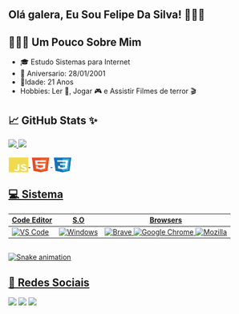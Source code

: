 ## Olá galera, Eu Sou Felipe Da Silva! 👨🏾‍💻
## 🙋🏾‍♂️ Um Pouco Sobre Mim
- 🎓 Estudo Sistemas para Internet
- 🍰 Aniversario: 28/01/2001
- 🎉Idade: 21 Anos
- Hobbies: Ler 📖, Jogar 🎮 e Assistir Filmes de terror 🎬

## 📈 GitHub Stats ✨
<div>
  <a href="https://github.com/FelipeS66">
  <img height="180em" src="https://github-readme-stats.vercel.app/api?username=FelipeS66&show_icons=true&theme=highcontrast&include_all_commits=true&count_private=true"/>
  <img height="180em" src="https://github-readme-stats.vercel.app/api/top-langs/?username=FelipeS66&layout=compact&langs_count=7&theme=highcontrast"/>
</div>
<div style="display: inline_block"><br>
  <img align="center" alt="Felipe-Js" height="30" width="40" src="https://raw.githubusercontent.com/devicons/devicon/master/icons/javascript/javascript-plain.svg">
  <img align="center" alt="Felipe-HTML" height="30" width="40" src="https://raw.githubusercontent.com/devicons/devicon/master/icons/html5/html5-original.svg">
  <img align="center" alt="Felipe-CSS" height="30" width="40" src="https://raw.githubusercontent.com/devicons/devicon/master/icons/css3/css3-original.svg">
  
## 💻 Sistema
  <table>
<thead>
<tr>
<th>Code Editor</th>
<th>S.O</th>
<th>Browsers</th>
</tr>
</thead>
<tbody>
<tr>
<td><a target="_blank" rel="noopener noreferrer" href="https://camo.githubusercontent.com/11a1f0f42c5aba5623fdf929f21fbaf772aa4c15d588148df3a23b814af7807e/687474703a2f2f696d672e736869656c64732e696f2f62616467652f2d5653253230436f64652d3030374143433f7374796c653d666c61742d737175617265266c6f676f3d76697375616c2d73747564696f2d636f6465"><img src="https://camo.githubusercontent.com/11a1f0f42c5aba5623fdf929f21fbaf772aa4c15d588148df3a23b814af7807e/687474703a2f2f696d672e736869656c64732e696f2f62616467652f2d5653253230436f64652d3030374143433f7374796c653d666c61742d737175617265266c6f676f3d76697375616c2d73747564696f2d636f6465" alt="VS Code" data-canonical-src="http://img.shields.io/badge/-VS%20Code-007ACC?style=flat-square&amp;logo=visual-studio-code" style="max-width: 100%;"></a></td>
<td><a target="_blank" rel="noopener noreferrer" href="https://camo.githubusercontent.com/6237d6c3bb6ad7fcb9b47d79bc786807b273945cc41f63e8557322177a69797e/687474703a2f2f696d672e736869656c64732e696f2f62616467652f2d57696e646f77732d3030373844363f7374796c653d666c61742d737175617265266c6f676f3d77696e646f7773266c6f676f436f6c6f723d666666666666"><img src="https://camo.githubusercontent.com/6237d6c3bb6ad7fcb9b47d79bc786807b273945cc41f63e8557322177a69797e/687474703a2f2f696d672e736869656c64732e696f2f62616467652f2d57696e646f77732d3030373844363f7374796c653d666c61742d737175617265266c6f676f3d77696e646f7773266c6f676f436f6c6f723d666666666666" alt="Windows" data-canonical-src="http://img.shields.io/badge/-Windows-0078D6?style=flat-square&amp;logo=windows&amp;logoColor=ffffff" style="max-width: 100%;"></a></td>
<td><a target="_blank" rel="noopener noreferrer" href="https://camo.githubusercontent.com/7e16533b4d9826e2810422134cffa2abed8ba56f4c1ba668f5dbd57690db540f/68747470733a2f2f696d672e736869656c64732e696f2f62616467652f42726176652d4642353432423f7374796c653d666c6174266c6f676f3d4272617665266c6f676f436f6c6f723d7768697465"><img src="https://camo.githubusercontent.com/7e16533b4d9826e2810422134cffa2abed8ba56f4c1ba668f5dbd57690db540f/68747470733a2f2f696d672e736869656c64732e696f2f62616467652f42726176652d4642353432423f7374796c653d666c6174266c6f676f3d4272617665266c6f676f436f6c6f723d7768697465" alt="Brave" data-canonical-src="https://img.shields.io/badge/Brave-FB542B?style=flat&amp;logo=Brave&amp;logoColor=white" style="max-width: 100%;"></a> <a target="_blank" rel="noopener noreferrer" href="https://camo.githubusercontent.com/65af8a2ab13c7778896b9f0cdac60a168a64044994c0cd76676ff2105a89df4f/68747470733a2f2f696d672e736869656c64732e696f2f62616467652f476f6f676c652532304368726f6d652d3432383546343f7374796c653d666c6174266c6f676f3d476f6f676c654368726f6d65266c6f676f436f6c6f723d7768697465"><img src="https://camo.githubusercontent.com/65af8a2ab13c7778896b9f0cdac60a168a64044994c0cd76676ff2105a89df4f/68747470733a2f2f696d672e736869656c64732e696f2f62616467652f476f6f676c652532304368726f6d652d3432383546343f7374796c653d666c6174266c6f676f3d476f6f676c654368726f6d65266c6f676f436f6c6f723d7768697465" alt="Google Chrome" data-canonical-src="https://img.shields.io/badge/Google%20Chrome-4285F4?style=flat&amp;logo=GoogleChrome&amp;logoColor=white" style="max-width: 100%;"></a> <a target="_blank" rel="noopener noreferrer" href="https://camo.githubusercontent.com/a36c8a1b6a923efca5b4adaf9fbf5dad8291016dc8b9dcb216430b5e2f13c75e/68747470733a2f2f696d672e736869656c64732e696f2f62616467652f46697265666f785f42726f777365722d4646373133393f7374796c653d666c6174266c6f676f3d46697265666f78266c6f676f436f6c6f723d7768697465"><img src="https://camo.githubusercontent.com/a36c8a1b6a923efca5b4adaf9fbf5dad8291016dc8b9dcb216430b5e2f13c75e/68747470733a2f2f696d672e736869656c64732e696f2f62616467652f46697265666f785f42726f777365722d4646373133393f7374796c653d666c6174266c6f676f3d46697265666f78266c6f676f436f6c6f723d7768697465" alt="Mozilla" data-canonical-src="https://img.shields.io/badge/Firefox_Browser-FF7139?style=flat&amp;logo=Firefox&amp;logoColor=white" style="max-width: 100%;"></a></td>
</tr>
</tbody>
</table>
  
  ##
  
  ![Snake animation](https://github.com/FelipeS66/FelipeS66/blob/output/github-contribution-grid-snake.svg)
  
  ##
  
  ## 🔰 Redes Sociais
<div> 
  <a href="https://instagram.com/felipe.s66" target="_blank"><img src="https://img.shields.io/badge/-Instagram-%23E4405F?style=for-the-badge&logo=instagram&logoColor=white" target="_blank"></a>
 <a href="https://discord.gg/S1TR1#5298" target="_blank"><img src="https://img.shields.io/badge/Discord-7289DA?style=for-the-badge&logo=discord&logoColor=white" target="_blank"></a> 
  <a href="https://www.linkedin.com/in/felipe-da-silva-70964724b/" target="_blank"><img src="https://img.shields.io/badge/-LinkedIn-%230077B5?style=for-the-badge&logo=linkedin&logoColor=white" target="_blank"></a> 
</div>

 

